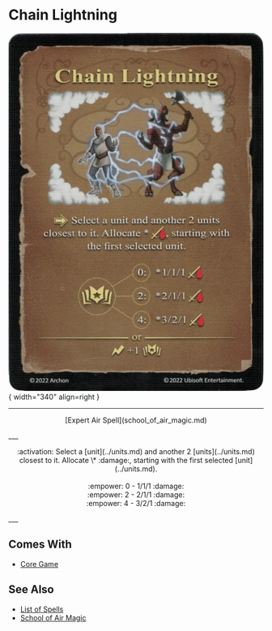 # Chain Lightning

![Chain Lightning](../assets/spells-chain_lightning.webp){ width="340" align=right }

___
<p style="text-align: center;" markdown>[Expert Air Spell](school_of_air_magic.md)</p>
___
<p style="text-align: center;" markdown>:activation: Select a [unit](../units.md) and another 2 [units](../units.md) closest to it. Allocate \* :damage:, starting with the first selected [unit](../units.md).<br><br>:empower: 0 - 1/1/1 :damage:<br>:empower: 2 - 2/1/1 :damage:<br>:empower: 4 - 3/2/1 :damage:</p>
___


## Comes With

- [Core Game](../content.md)


## See Also

- [List of Spells](../spells.md)
- [School of Air Magic](school_of_air_magic.md)
